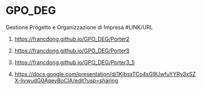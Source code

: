# GPO_DEG
Gestione Progetto e Organizzazione di Impresa
#LINK/URL
1. https://francdong.github.io/GPO_DEG/Porter2
   
3. https://francdong.github.io/GPO_DEG/Porter3
4. https://francdong.github.io/GPO_DEG/Porter3_5
5. https://docs.google.com/presentation/d/1KibsxTCo4sG9UwfuYYRy3xSZX-livwudG0AqeyBoClA/edit?usp=sharing
   
